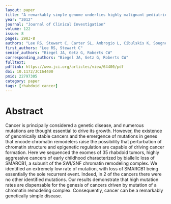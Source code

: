 ```yaml
---
layout: paper
title: "A remarkably simple genome underlies highly malignant pediatric rhabdoid cancers"
year: "2012"
journal: "Journal of Clinical Investigation"
volume: 122
issue: 8
pages: 2983-8
authors: "Lee RS, Stewart C, Carter SL, Ambrogio L, Cibulskis K, Sougnez C, Lawrence MS, Auclair D, Mora J, Golub TR, Biegel JA, Getz G, Roberts CW"
first_authors: "Lee RS, Stewart C"
senior_authors: "Biegel JA, Getz G, Roberts CW"
corresponding_authors: "Biegel JA, Getz G, Roberts CW"
fulltext:
pdflink: https://www.jci.org/articles/view/64400/pdf
doi: 10.1172/JCI64400
pmid: 22797305
category: paper
tags: [rhabdoid cancer]
---
```


# Abstract

Cancer is principally considered a genetic disease, and numerous mutations are thought essential to drive its growth. However, the existence of genomically stable cancers and the emergence of mutations in genes that encode chromatin remodelers raise the possibility that perturbation of chromatin structure and epigenetic regulation are capable of driving cancer formation. Here we sequenced the exomes of 35 rhabdoid tumors, highly aggressive cancers of early childhood characterized by biallelic loss of SMARCB1, a subunit of the SWI/SNF chromatin remodeling complex. We identified an extremely low rate of mutation, with loss of SMARCB1 being essentially the sole recurrent event. Indeed, in 2 of the cancers there were no other identified mutations. Our results demonstrate that high mutation rates are dispensable for the genesis of cancers driven by mutation of a chromatin remodeling complex. Consequently, cancer can be a remarkably genetically simple disease.

